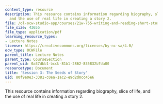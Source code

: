 ```yaml
---
content_type: resource
description: This resource contains information regarding biography, slice of life,
  and the use of real life in creating a story 2.
file: /ol-ocw-studio-app/courses/21w-755-writing-and-reading-short-stories-spring-2012/80f9e0e33381c0ea1ac2e9d2d0cc45e6_MIT21W_755S12_ses3_seeds.pdf
file_size: 43655
file_type: application/pdf
learning_resource_types:
- Lecture Notes
license: https://creativecommons.org/licenses/by-nc-sa/4.0/
ocw_type: OCWFile
parent_title: Lecture Notes
parent_type: CourseSection
parent_uid: 0a37dbb1-bccb-81b1-2862-835832b7da00
resourcetype: Document
title: 'Session 3: The Seeds of Story'
uid: 80f9e0e3-3381-c0ea-1ac2-e9d2d0cc45e6
---
```

This resource contains information regarding biography, slice of life, and the use of real life in creating a story 2.